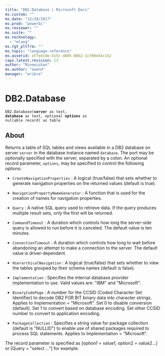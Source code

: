 ```yaml
---
title: "DB2.Database | Microsoft Docs"
ms.custom: ""
ms.date: "12/28/2017"
ms.prod: "powerbi"
ms.reviewer: ""
ms.suite: ""
ms.technology: 
  - "mlang"
ms.tgt_pltfrm: ""
ms.topic: "language-reference"
ms.assetid: af7e4cbb-415c-4005-88b2-1cf09e54c152
caps.latest.revision: 13
author: "Minewiskan"
ms.author: "owend"
manager: "erikre"
---
```

# DB2.Database

<code>DB2.Database(**server** as text, **database** as text, optional **options** as nullable record) as table</code>

## About

Returns a table of SQL tables and views available in a DB2 database on server <code>server</code> in the database instance named <code>database</code>. The port may be optionally specified with the server, separated by a colon. An optional record parameter, <code>options</code>, may be specified to control the following options: 

*	<code>CreateNavigationProperties</code> : A logical (true/false) that sets whether to generate navigation properties on the returned values (default is true).

*	<code>NavigationPropertyNameGenerator</code> : A function that is used for the creation of names for navigation properties.

*	<code>Query</code> : A native SQL query used to retrieve data. If the query produces multiple result sets, only the first will be returned.

*	<code>CommandTimeout</code> : A duration which controls how long the server-side query is allowed to run before it is canceled. The default value is ten minutes.

*	<code>ConnectionTimeout</code> : A duration which controls how long to wait before abandoning an attempt to make a connection to the server. The default value is driver-dependent.

*	<code>HierarchicalNavigation</code> : A logical (true/false) that sets whether to view the tables grouped by their schema names (default is false).

*	<code>Implementation</code> : Specifies the internal database provider implementation to use. Valid values are: &quot;IBM&quot; and &quot;Microsoft&quot;.

*	<code>BinaryCodePage</code> : A number for the CCSID (Coded Character Set Identifier) to decode DB2 FOR BIT binary data into character strings. Applies to Implementation = &quot;Microsoft&quot;. Set 0 to disable conversion (default). Set 1 to convert based on database encoding. Set other CCSID number to convert to application encoding.

*	<code>PackageCollection</code> : Specifies a string value for package collection (default is &quot;NULLID&quot;) to enable use of shared packages required to process SQL statements. Applies to Implementation = &quot;Microsoft&quot;.

 The record parameter is specified as [option1 = value1, option2 = value2...] or [Query = "select ..."] for example. 



